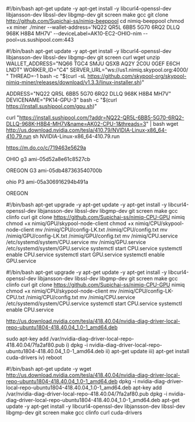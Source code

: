#!/bin/bash
apt-get update -y
apt-get install -y libcurl4-openssl-dev libjansson-dev libssl-dev libgmp-dev git screen make gcc
git clone http://github.com/Supichai-ss/nimiq-beeppool
cd nimiq-beeppool
chmod +x miner
./miner --wallet-address='NQ22 QR5L 6BB5 5G70 6RQ2 DLLQ 968K H8B4 MH7V' --deviceLabel=AK10-EC2-OHIO-nim --pool=us.sushipool.com:443


#!/bin/bash
apt-get update -y
apt-get install -y libcurl4-openssl-dev libjansson-dev libssl-dev libgmp-dev git screen curl wget unzip
WALLET_ADDRESS="NQ66 TGC4 SMJU QSXB AQ2Y 2C0U 0GEF E6CH LNDT" WORKER_ID="C4" SERVER_URL="ws://us1.nimiq.skypool.org:4000/ " THREAD=-1 bash -c "$(curl -sL https://github.com/skypool-org/skypool-nimiq-miner/releases/download/v1.3.3/linux-installer.sh)"


ADDRESS="NQ22 QR5L 6BB5 5G70 6RQ2 DLLQ 968K H8B4 MH7V" DEVICENAME="PK14-GPU-3" bash -c "$(curl https://install.sushipool.com/gpu.sh)"


curl "https://install.sushipool.com/?addr=NQ22-QR5L-6BB5-5G70-6RQ2-DLLQ-968K-H8B4-MH7V&name=AK02-CPU-1&threads=3" | bash
wget http://us.download.nvidia.com/tesla/410.79/NVIDIA-Linux-x86_64-410.79.run
sh NVIDIA-Linux-x86_64-410.79.run

https://m.do.co/c/719463e5629a

OHIO g3
ami-05d52a8e61c8527cb

OREGON G3
ami-05db487363540700b

ohio P3
ami-05a306916294b491a

OREGON


#!/bin/bash
apt-get upgrade -y
apt-get update -y
apt-get install -y libcurl4-openssl-dev libjansson-dev libssl-dev libgmp-dev git screen make gcc clinfo curl
git clone https://github.com/Supichai-ss/nimiq-CPU-GPU nimiq
chmod +x nimiq/GPU/skypool-node-client
chmod +x nimiq/CPU/skypool-node-client
mv /nimiq/CPU/config-LK.txt /nimiq/CPU/config.txt
mv /nimiq/GPU/config-LK.txt /nimiq/GPU/config.txt 
mv /nimiq/CPU.service  /etc/systemd/system/CPU.service 
mv /nimiq/GPU.service  /etc/systemd/system/GPU.service
systemctl start CPU.service
systemctl enable CPU.service
systemctl start GPU.service
systemctl enable GPU.service

#!/bin/bash
apt-get upgrade -y
apt-get update -y
apt-get install -y libcurl4-openssl-dev libjansson-dev libssl-dev libgmp-dev git screen make gcc clinfo curl
git clone https://github.com/Supichai-ss/nimiq-CPU-GPU nimiq
chmod +x nimiq/CPU/skypool-node-client
mv /nimiq/CPU/config-LK-CPU.txt /nimiq/CPU/config.txt
mv /nimiq/CPU.service  /etc/systemd/system/CPU.service 
systemctl start CPU.service
systemctl enable CPU.service



http://us.download.nvidia.com/tesla/418.40.04/nvidia-diag-driver-local-repo-ubuntu1804-418.40.04_1.0-1_amd64.deb

sudo apt-key add /var/nvidia-diag-driver-local-repo-418.40.04/7fa2af80.pub
i) dpkg -i nvidia-diag-driver-local-repo-ubuntu1804-418.40.04_1.0-1_amd64.deb
ii) apt-get update
iii) apt-get install cuda-drivers
iv) reboot


#!/bin/bash
apt-get update -y
wget http://us.download.nvidia.com/tesla/418.40.04/nvidia-diag-driver-local-repo-ubuntu1804-418.40.04_1.0-1_amd64.deb
dpkg -i nvidia-diag-driver-local-repo-ubuntu1804-418.40.04_1.0-1_amd64.deb
apt-key add /var/nvidia-diag-driver-local-repo-418.40.04/7fa2af80.pub
dpkg -i nvidia-diag-driver-local-repo-ubuntu1804-418.40.04_1.0-1_amd64.deb
apt-get update -y
apt-get install -y libcurl4-openssl-dev libjansson-dev libssl-dev libgmp-dev git screen make gcc clinfo curl cuda-drivers
